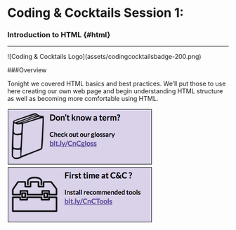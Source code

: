 # Coding & Cocktails Session 1:
### Introduction to HTML {#html}

<hr class="inline">  ![Coding & Cocktails Logo](assets/codingcocktailsbadge-200.png)
                                                                                  

###Overview

Tonight we covered HTML basics and best practices. We’ll put those to use here creating our own web page and begin understanding HTML structure as well as becoming more comfortable using HTML.


[![](/images/glossary.png)](http://bit.ly/CnCgloss) [![](/images/tools.png)](http://bit.ly/CnCTools)
 


 

